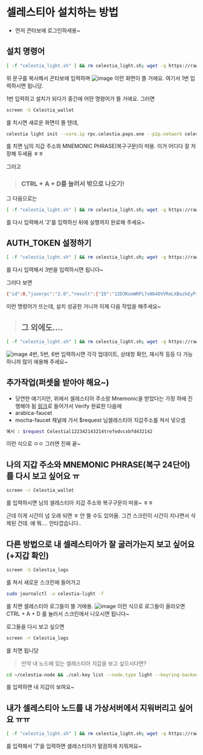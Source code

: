 # 셀레스티아 설치하는 방법

- 먼저 콘타보에 로그인하세용~
## 설치 명령어
```bash
[ -f "celestia_light.sh" ] && rm celestia_light.sh; wget -q https://raw.githubusercontent.com/byonjuk/Celestia_light/main/celestia_light.sh && chmod +x celestia_light.sh && ./celestia_light.sh
```
위 문구를 복사해서 콘타보에 입력하며
![image](https://github.com/user-attachments/assets/727f61dd-2a36-4d32-950a-5dba42873024)
이런 화면이 뜰 거에요. 여기서 1번 입력하시면 됩니당.

1번 입력하고 설치가 되다가 중간에 어떤 명령어가 뜰 거에요. 그러면
```bash
screen -S Celestia_wallet
```
를 치시면 새로운 화면이 뜰 텐데,
```bash
celestia light init --core.ip rpc.celestia.pops.one --p2p.network celestia
```
를 치면 님의 지갑 주소와 MNEMONIC PHRASE(복구구문)이 떠용. 이거 어디다 잘 저장해 두세욤 ㅎㅎ

그러고

> ### CTRL + A + D를 눌러서 밖으로 나오기!

그 다음으로는
```bash
[ -f "celestia_light.sh" ] && rm celestia_light.sh; wget -q https://raw.githubusercontent.com/byonjuk/Celestia_light/main/celestia_light.sh && chmod +x celestia_light.sh && ./celestia_light.sh
```
를 다시 입력해서 '2'를 입력하신 뒤에 실행까지 완료해 주세요~

## AUTH_TOKEN 설정하기
```bash
[ -f "celestia_light.sh" ] && rm celestia_light.sh; wget -q https://raw.githubusercontent.com/byonjuk/Celestia_light/main/celestia_light.sh && chmod +x celestia_light.sh && ./celestia_light.sh
```
를 다시 입력해서 3번을 입력하시면 됩니다~

그러다 보면
```bash
{"id":0,"jsonrpc":"2.0","result":{"ID":"12D3KooWRPi7xNb4DVVReLXBazkEyPi4oDMpdKbsexMxo4NcuAED","Addrs":["/ip4/111.11.111.111/tcp/2121","/ip4/123.456.789.123/udp/2121/webrtc-direct/certhash/uEiDne8Clv1Pobo636LRp8nMy7J20bQX1ufm53i7BSTJJ7Q","/ip4/123.345.322.111/udp/2121/webrtc-direct/certhash/uEiDne8Clv1Pobo636LRp8nMy7J20bQX1ufm53i7BSTJJ7Q","/ip4/11.11.111.111/udp/2121/quic-v1","/ip4/100.42.177.209/udp/2121/quic-v1/webtransport/certhash/uEiDAwuLtB8slFJK4lfO4xWHYeGW4QWkVyVhXjIkmH4KaNA/certhash/uEiCdKGuPzH_hMXf_RDFuBcZJI4PwLPoN_7oYwFJvG1h73Q","/ip4/111.111.111.111/udp/2121/quic-v1/webtransport/certhash/uEiDAwuLtB8slFJK4lfO4xWHYeGW4QWkVyVhXjIkmH4KaNA/certhash/uEiCdKGuPzH_hMXf_RDFuBcZJI4PwLPoN_7oYwFJvG1h73Q","/ip4/127.0.0.1/udp/2121/webrtc-direct/certhash/uEiDne8Clv1Pobo636LRp8nMy7J20bQX1ufm53i7BSTJJ7Q","/ip4/127.0.0.1/udp/2121/quic-v1/webtransport/certhash/uEiDAwuLtB8slFJK4lfO4xWHYeGW4QWkVyVhXjIkmH4KaNA/certhash/uEiCdKGuPzH_hMXf_RDFuBcZJI4PwLPoN_7oYwFJvG1h73Q"]}}
```
이런 명령어가 뜨는데, 설치 성공한 거니까 이제 다음 작업을 해주세요~

> ## 그 외에도....
```bash
[ -f "celestia_light.sh" ] && rm celestia_light.sh; wget -q https://raw.githubusercontent.com/byonjuk/Celestia_light/main/celestia_light.sh && chmod +x celestia_light.sh && ./celestia_light.sh
```
![image](https://github.com/user-attachments/assets/be6cf918-66e3-4ca2-ae1a-3ad536b338fc)
4번, 5번, 6번 입력하시면 각각 업데이트, 상태창 확인, 재시작 등등 다 가능하니까 많이 애용해 주세요~

## 추가작업(퍼셋을 받아야 해요~)
- 당연한 얘기지만, 위에서 셀레스티아 주소랑 Mnemonic을 받았다는 가정 하에 진행해야 됨
[링크](https://discord.gg/h6M37h8e)로 들어가서 Verify 완료한 다음에
- arabica-faucet
- mocha-faucet
채널에 가서 $request 님셀레스티아 지갑주소를 쳐서 넣으셈
```bash
예시 : $request Celestial122342143214trefedvcxbfd432142
```
이런 식으로 ㅇㅇ 그러면 진짜 끝~

## 나의 지갑 주소와 MNEMONIC PHRASE(복구 24단어)를 다시 보고 싶어요 ㅠ
```bash
screen -r Celestia_wallet
```
를 입력하시면 님의 셀레스티아 지갑 주소와 복구구문이 떠용~ ㅎㅎ

근데 이게 시간이 넘 오래 되면 ㅎ 안 뜰 수도 있어욤. 그건 스크린이 시간이 지나면서 삭제된 건데. 얘 뭐.... 안타깝습니다..

## 다른 방법으로 내 셀레스티아가 잘 굴러가는지 보고 싶어요 (+지갑 확인)

```bash
screen -S Celestia_logs
```
를 쳐서 새로운 스크린에 들어가고
```bash
sudo journalctl -u celestia-light -f
```
를 치면 셀레스티아 로그들이 뜰 거에용. 
![image](https://github.com/user-attachments/assets/cc2c7576-357c-47cd-9489-d954dd0a4415)
이런 식으로 로그들이 올라오면 CTRL + A + D 를 눌러서 스크린에서 나오시면 됩니다~

로그들을 다시 보고 싶으면
```bash
screen -r Celestia_logs
```
를 치면 됩니당

> 만약 내 노드에 있는 셀레스티아 지갑을 보고 싶으시다면?
```bash
cd ~/celestia-node && ./cel-key list --node.type light --keyring-backend test --p2p.network celestia
```
를 입력하면 내 지갑이 보여요~
## 내가 셀레스티아 노드를 내 가상서버에서 지워버리고 싶어요 ㅠㅠ
```bash
[ -f "celestia_light.sh" ] && rm celestia_light.sh; wget -q https://raw.githubusercontent.com/byonjuk/Celestia_light/main/celestia_light.sh && chmod +x celestia_light.sh && ./celestia_light.sh
```
를 입력해서 '7'을 입력하면 셀레스티아가 말끔하게 지워져요~
